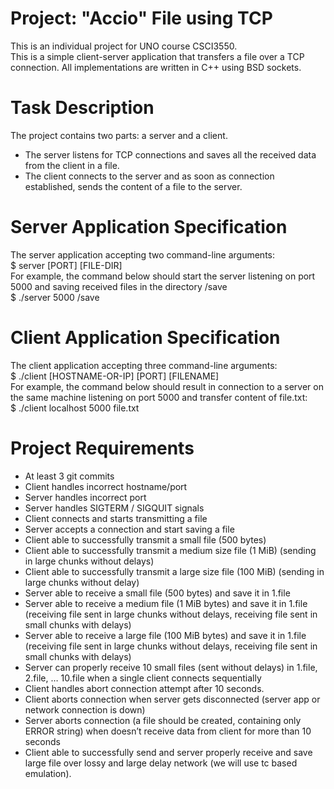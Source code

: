 # Project: "Accio" File using TCP

This is an individual project for UNO course CSCI3550.  
This is a simple client-server application that transfers a file over a TCP connection. All implementations are written in C++ using BSD sockets.  

# Task Description
The project contains two parts: a server and a client.
- The server listens for TCP connections and saves all the received data from the client in a file.
- The client connects to the server and as soon as connection established, sends the content of a file to the server.

# Server Application Specification
The server application accepting two command-line arguments:  
$ server [PORT] [FILE-DIR]  
For example, the command below should start the server listening on port 5000 and saving received files in the directory /save  
$ ./server 5000 /save

# Client Application Specification
The client application accepting three command-line arguments:  
$ ./client [HOSTNAME-OR-IP] [PORT] [FILENAME]  
For example, the command below should result in connection to a server on the same machine listening on port 5000 and transfer content of file.txt:  
$ ./client localhost 5000 file.txt  

# Project Requirements
- At least 3 git commits
- Client handles incorrect hostname/port
- Server handles incorrect port
- Server handles SIGTERM / SIGQUIT signals
- Client connects and starts transmitting a file
- Server accepts a connection and start saving a file
- Client able to successfully transmit a small file (500 bytes)
- Client able to successfully transmit a medium size file (1 MiB) (sending in large chunks without delays)
- Client able to successfully transmit a large size file (100 MiB) (sending in large chunks without delay)
- Server able to receive a small file (500 bytes) and save it in 1.file
- Server able to receive a medium file (1 MiB bytes) and save it in 1.file (receiving file sent in large chunks without delays, receiving file sent in small chunks with delays)
- Server able to receive a large file (100 MiB bytes) and save it in 1.file (receiving file sent in large chunks without delays, receiving file sent in small chunks with delays)
- Server can properly receive 10 small files (sent without delays) in 1.file, 2.file, … 10.file when a single client connects sequentially
- Client handles abort connection attempt after 10 seconds.
- Client aborts connection when server gets disconnected (server app or network connection is down)
- Server aborts connection (a file should be created, containing only ERROR string) when doesn’t receive data from client for more than 10 seconds
- Client able to successfully send and server properly receive and save large file over lossy and large delay network (we will use tc based emulation).
